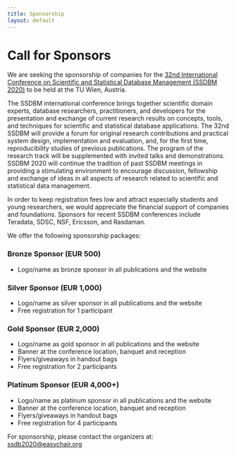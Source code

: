```yaml
---
title: Sponsorship
layout: default
---
```


# Call for Sponsors

We are seeking the sponsorship of companies for the [32nd International Conference on Scientific and Statistical Database Management (SSDBM 2020)](http://ssdbm.org/2020/) to be held at the TU Wien, Austria.

The SSDBM international conference brings together scientific domain experts, database researchers, practitioners, and developers for the presentation and exchange of current research results on concepts, tools, and techniques for scientific and statistical database applications. The 32nd SSDBM will provide a forum for original research contributions and practical system design, implementation and evaluation, and, for the first time, reproducibility studies of previous publications. The program of the research track will be supplemented with invited talks and demonstrations. SSDBM 2020 will continue the tradition of past SSDBM meetings in providing a stimulating environment to encourage discussion, fellowship and exchange of ideas in all aspects of research related to scientific and statistical data management.

In order to keep registration fees low and attract especially students and young researchers, we would appreciate the financial support of companies and foundations. Sponsors for recent SSDBM conferences include Teradata, SDSC, NSF, Ericsson, and Rasdaman.

We offer the following sponsorship packages:

### Bronze Sponsor (EUR 500)

- Logo/name as bronze sponsor in all publications and the website

### Silver Sponsor (EUR 1,000)

- Logo/name as silver sponsor in all publications and the website
- Free registration for 1 participant

### Gold Sponsor (EUR 2,000)

- Logo/name as gold sponsor in all publications and the website
- Banner at the conference location, banquet and reception
- Flyers/giveaways in handout bags
- Free registration for 2 participants

### Platinum Sponsor (EUR 4,000+)

- Logo/name as platinum sponsor in all publications and the website
- Banner at the conference location, banquet and reception
- Flyers/giveaways in handout bags
- Free registration for 4 participants

For sponsorship, please contact the organizers at: ssdb2020@easychair.org
